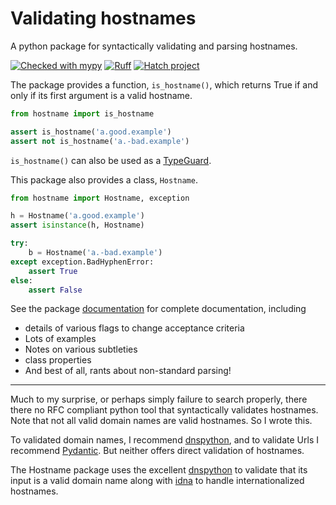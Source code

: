 # Validating hostnames

A python package for syntactically validating and parsing hostnames.

[![Checked with mypy](http://www.mypy-lang.org/static/mypy_badge.svg)](http://mypy-lang.org/)
[![Ruff](https://img.shields.io/endpoint?url=https://raw.githubusercontent.com/charliermarsh/ruff/main/assets/badge/v0.json)](https://github.com/charliermarsh/ruff)
[![Hatch project](https://img.shields.io/badge/%F0%9F%A5%9A-Hatch-4051b5.svg)](https://github.com/pypa/hatch)

The package provides a function, `is_hostname()`,
which returns True if and only if its first argument is a valid hostname.

```python
from hostname import is_hostname

assert is_hostname('a.good.example')
assert not is_hostname('a.-bad.example')
```

`is_hostname()` can also be used as a [TypeGuard].

This package also provides a class, `Hostname`.

```python
from hostname import Hostname, exception

h = Hostname('a.good.example')
assert isinstance(h, Hostname)

try:
    b = Hostname('a.-bad.example')
except exception.BadHyphenError:
    assert True
else:
    assert False
```

See the package [documentation](https://jpgoldberg.github.io/python-hostname/)
for complete documentation,
including

- details of various flags to change acceptance criteria
- Lots of examples
- Notes on various subtleties
- class properties
- And best of all, rants about non-standard parsing!

-----------------

Much to my surprise, or perhaps simply failure to search properly,
there there no RFC compliant python tool that syntactically validates hostnames.
Note that not all valid domain names are valid hostnames.
So I wrote this.

To validated domain names, I recommend [dnspython],
and to validate Urls
I recommend [Pydantic](https://docs.pydantic.dev/latest/).
But neither offers direct validation of hostnames.

The Hostname package uses the excellent [dnspython] to validate that its input is a valid domain name
along with [idna] to handle internationalized hostnames.

[dnspython]: https://www.dnspython.org "DNS toolkit for Python"
[idna]: https://pypi.org/project/idna/ "PyPi: International Domain Names in Applications"
[TypeGuard]: https://docs.python.org/3/library/typing.html#typing.TypeGuard "typing.TypeGuard"

